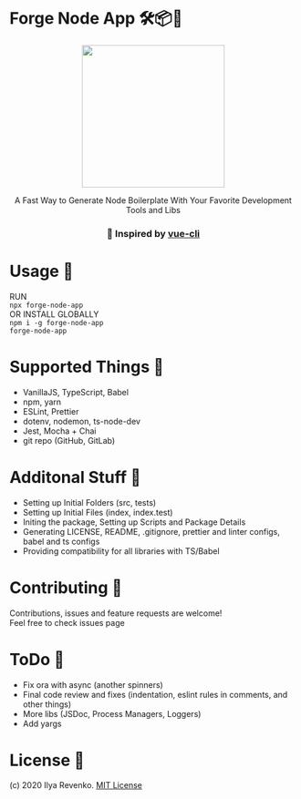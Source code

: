 # Forge Node App 🛠📦🎊
<p align="center"><img src="https://www.pngitem.com/pimgs/m/18-182566_blacksmith-anvil-hammer-work-forge-metal-iron-anvil.png" width=250></p> 
<p align="center">A Fast Way to Generate Node Boilerplate With Your Favorite Development Tools and Libs </p>
<h3 align="center">💖 Inspired by <a href="https://github.com/vuejs/vue-cli">vue-cli</a></h3>

# Usage 🛴
RUN <br>
```npx forge-node-app``` <br>
OR INSTALL GLOBALLY <br>
```npm i -g forge-node-app``` <br>
```forge-node-app```

# Supported Things 📄 
- VanillaJS, TypeScript, Babel
- npm, yarn
- ESLint, Prettier
- dotenv, nodemon, ts-node-dev
- Jest, Mocha + Chai
- git repo (GitHub, GitLab)

# Additonal Stuff 📜
- Setting up Initial Folders (src, tests)
- Setting up Initial Files (index, index.test)
- Initing the package, Setting up Scripts and Package Details
- Generating LICENSE, README, .gitignore, prettier and linter configs, babel and ts configs
- Providing compatibility for all libraries with TS/Babel 

# Contributing 🤝
Contributions, issues and feature requests are welcome! <br>
Feel free to check issues page

# ToDo 🧾
- Fix ora with async (another spinners)
- Final code review and fixes (indentation, eslint rules in comments, and other things)
- More libs (JSDoc, Process Managers, Loggers)
- Add yargs

# License 📑 
(c) 2020 Ilya Revenko. [MIT License](https://tldrlegal.com/license/mit-license)